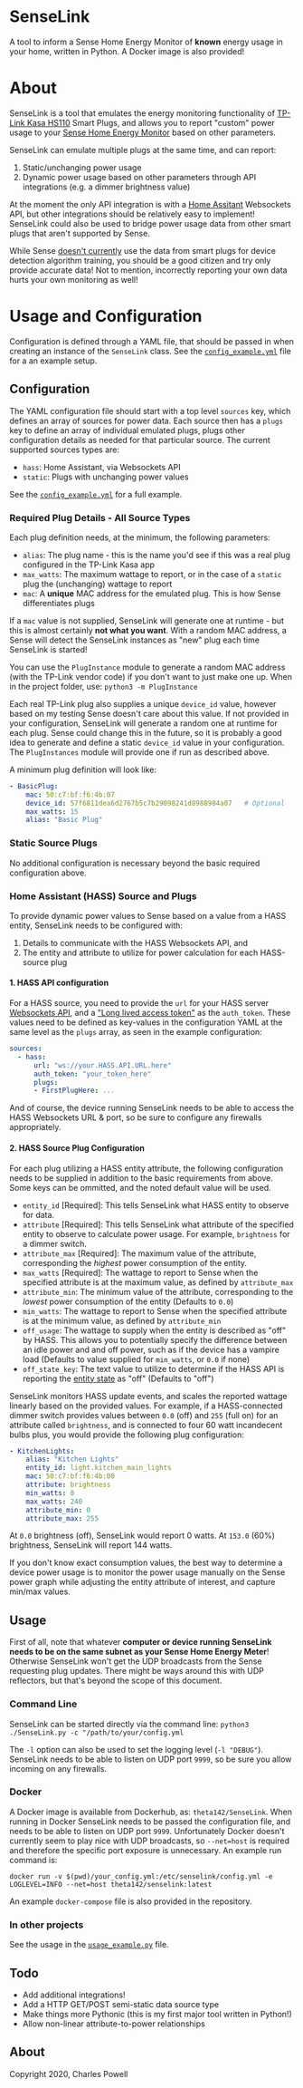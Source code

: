 # SenseLink
A tool to inform a Sense Home Energy Monitor of **known** energy usage in your home, written in Python. A Docker image is also provided!

# About
SenseLink is a tool that emulates the energy monitoring functionality of [TP-Link Kasa HS110](https://www.tp-link.com/us/home-networking/smart-plug/hs110/) Smart Plugs, and allows you to report "custom" power usage to your [Sense Home Energy Monitor](https://sense.com) based on other parameters.

SenseLink can emulate multiple plugs at the same time, and can report:
1. Static/unchanging power usage
2. Dynamic power usage based on other parameters through API integrations (e.g. a dimmer brightness value)

At the moment the only API integration is with a [Home Assitant](https://www.home-assistant.io) Websockets API, but other integrations should be relatively easy to implement! SenseLink could also be used to bridge power usage data from other smart plugs that aren't supported by Sense.

While Sense [doesn't currently](https://community.sense.com/t/smart-plugs-frequently-asked-questions/7211) use the data from smart plugs for device detection algorithm training, you should be a good citizen and try only provide accurate data! Not to mention, incorrectly reporting your own data hurts your own monitoring as well!


# Usage and Configuration
Configuration is defined through a YAML file, that should be passed in when creating an instance of the `SenseLink` class. See the [`config_example.yml`](https://github.com/cbpowell/SenseLink/blob/master/config_example.yml) file for a an example setup.

## Configuration
The YAML configuration file should start with a top level `sources` key, which defines an array of sources for power data. Each source then has a `plugs` key to define an array of individual emulated plugs, plugs other configuration details as needed for that particular source. The current supported sources types are:
- `hass`: Home Assistant, via Websockets API
- `static`: Plugs with unchanging power values

See the [`config_example.yml`](https://github.com/cbpowell/SenseLink/blob/master/config_example.yml) for a full example.

### Required Plug Details - All Source Types
Each plug definition needs, at the minimum, the following parameters:
- `alias`: The plug name - this is the name you'd see if this was a real plug configured in the TP-Link Kasa app
- `max_watts`: The maximum wattage to report, or in the case of a `static` plug the (unchanging) wattage to report
- `mac`: A **unique** MAC address for the emulated plug. This is how Sense differentiates plugs

If a `mac` value is not supplied, SenseLink will generate one at runtime - but this is almost certainly **not what you want**. With a random MAC address, a Sense will detect the SenseLink instances as "new" plug each time SenseLink is started!

You can use the `PlugInstance` module to generate a random MAC address (with the TP-Link vendor code) if you don't want to just make one up. When in the project folder, use: `python3 -m PlugInstance` 

Each real TP-Link plug also supplies a unique `device_id` value, however based on my testing Sense doesn't care about this value. If not provided in your configuration, SenseLink will generate a random one at runtime for each plug. Sense could change this in the future, so it is probably a good idea to generate and define a static `device_id` value in your configuration. The `PlugInstances` module will provide one if run as described above.

A minimum plug definition will look like:
```yaml
- BasicPlug:
    mac: 50:c7:bf:f6:4b:07
    device_id: 57f6811dea6d2767b5c7b29098241d8988984a07   # Optional
    max_watts: 15
    alias: "Basic Plug"
```

### Static Source Plugs
No additional configuration is necessary beyond the basic required configuration above.


### Home Assistant (HASS) Source and Plugs
To provide dynamic power values to Sense based on a value from a HASS entity, SenseLink needs to be configured with:
1. Details to communicate with the HASS Websockets API, and
2. The entity and attribute to utilize for power calculation for each HASS-source plug

#### 1. HASS API configuration
For a HASS source, you need to provide the `url` for your HASS server [Websockets API](https://developers.home-assistant.io/docs/api/websocket/), and a ["Long lived access token"](https://www.home-assistant.io/docs/authentication/#your-account-profile) as the `auth_token`. These values need to be defined as key-values in the configuration YAML at the same level as the `plugs` array, as seen in the example configuration:
````yaml
sources:
  - hass:
      url: "ws://your.HASS.API.URL.here"
      auth_token: "your_token_here"
      plugs:
      - FirstPlugHere: ...
````
And of course, the device running SenseLink needs to be able to access the HASS Websockets URL & port, so be sure to configure any firewalls appropriately.

#### 2. HASS Source Plug Configuration
For each plug utilizing a HASS entity attribute, the following configuration needs to be supplied in addition to the basic requirements from above. Some keys can be ommitted, and the noted default value will be used.

- `entity_id` [Required]: This tells SenseLink what HASS entity to observe for data.
- `attribute` [Required]: This tells SenseLink what attribute of the specified entity to observe to calculate power usage. For example, `brightness` for a dimmer switch.
- `attribute_max` [Required]: The maximum value of the attribute, corresponding the _highest_ power consumption of the entity.
- `max_watts` [Required]: The wattage to report to Sense when the specified attribute is at the maximum value, as defined by `attribute_max`
- `attribute_min`: The minimum value of the attribute, corresponding to the _lowest_ power consumption of the entity (Defaults to `0.0`)
- `min_watts`: The wattage to report to Sense when the specified attribute is at the minimum value, as defined by `attribute_min`
- `off_usage`: The wattage to supply when the entity is described as "off" by HASS. This allows you to potentially specify the difference between an idle power and and off power, such as if the device has a vampire load (Defaults to value supplied for `min_watts`, or `0.0` if none)
- `off_state_key`: The text value to utilize to determine if the HASS API is reporting the [entity state](https://developers.home-assistant.io/docs/api/websocket#subscribe-to-events) as "off" (Defaults to "off")

SenseLink monitors HASS update events, and scales the reported wattage linearly based on the provided values. For example, if a HASS-connected dimmer switch provides values between `0.0` (off) and `255` (full on) for an attribute called `brightness`, and is connected to four 60 watt incandecent bulbs plus, you would provide the following plug configuration:
````yaml
- KitchenLights:
    alias: "Kitchen Lights"
    entity_id: light.kitchen_main_lights
    mac: 50:c7:bf:f6:4b:08
    attribute: brightness
    min_watts: 0
    max_watts: 240
    attribute_min: 0
    attribute_max: 255
````
At `0.0` brightness (off), SenseLink would report 0 watts. At `153.0` (60%) brightness, SenseLink will report 144 watts.

If you don't know exact consumption values, the best way to determine a device power usage is to monitor the power usage manually on the Sense power graph while adjusting the entity attribute of interest, and capture min/max values.


## Usage
First of all, note that whatever **computer or device running SenseLink needs to be on the same subnet as your Sense Home Energy Meter**! Otherwise SenseLink won't get the UDP broadcasts from the Sense requesting plug updates. There might be ways around this with UDP reflectors, but that's beyond the scope of this document.

### Command Line
SenseLink can be started directly via the command line:
`python3 ./SenseLink.py -c "/path/to/your/config.yml`

The `-l` option can also be used to set the logging level (`-l "DEBUG"`). SenseLink needs to be able to listen on UDP port `9999`, so be sure you allow incoming on any firewalls.

### Docker
A Docker image is available from Dockerhub, as: `theta142/SenseLink`. When running in Docker SenseLink needs to be passed the configuration file, and needs to be able to listen on UDP port `9999`. Unfortunately Docker doesn't currently seem to play nice with UDP broadcasts, so `--net=host` is required and therefore the specific port exposure is unnecessary. An example run command is:

`docker run -v $(pwd)/your_config.yml:/etc/senselink/config.yml -e LOGLEVEL=INFO --net=host theta142/senselink:latest`

An example `docker-compose` file is also provided in the repository.

### In other projects
See the usage in the [`usage_example.py`](https://github.com/cbpowell/SenseLink/blob/master/usage_example.py) file.

## Todo
- Add additional integrations!
- Add a HTTP GET/POST semi-static data source type
- Make things more Pythonic (this is my first major tool written in Python!)
- Allow non-linear attribute-to-power relationships


## About
Copyright 2020, Charles Powell
